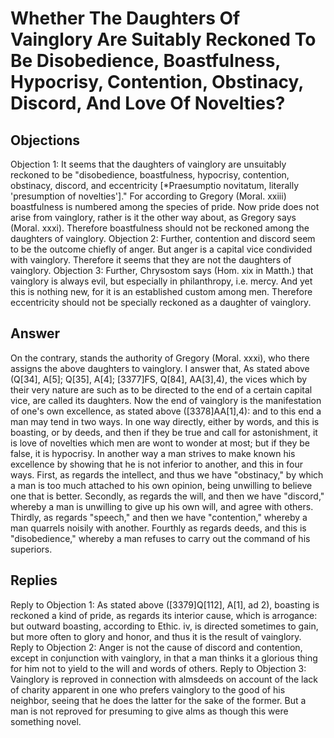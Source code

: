 # Whether The Daughters Of Vainglory Are Suitably Reckoned To Be Disobedience, Boastfulness, Hypocrisy, Contention, Obstinacy, Discord, And Love Of Novelties?
## Objections
Objection 1: It seems that the daughters of vainglory are unsuitably reckoned to be "disobedience, boastfulness, hypocrisy, contention, obstinacy, discord, and eccentricity [*Praesumptio novitatum, literally 'presumption of novelties']." For according to Gregory (Moral. xxiii) boastfulness is numbered among the species of pride. Now pride does not arise from vainglory, rather is it the other way about, as Gregory says (Moral. xxxi). Therefore boastfulness should not be reckoned among the daughters of vainglory.
Objection 2: Further, contention and discord seem to be the outcome chiefly of anger. But anger is a capital vice condivided with vainglory. Therefore it seems that they are not the daughters of vainglory.
Objection 3: Further, Chrysostom says (Hom. xix in Matth.) that vainglory is always evil, but especially in philanthropy, i.e. mercy. And yet this is nothing new, for it is an established custom among men. Therefore eccentricity should not be specially reckoned as a daughter of vainglory.
## Answer
On the contrary, stands the authority of Gregory (Moral. xxxi), who there assigns the above daughters to vainglory.
I answer that, As stated above (Q[34], A[5]; Q[35], A[4]; [3377]FS, Q[84], AA[3],4), the vices which by their very nature are such as to be directed to the end of a certain capital vice, are called its daughters. Now the end of vainglory is the manifestation of one's own excellence, as stated above ([3378]AA[1],4): and to this end a man may tend in two ways. In one way directly, either by words, and this is boasting, or by deeds, and then if they be true and call for astonishment, it is love of novelties which men are wont to wonder at most; but if they be false, it is hypocrisy. In another way a man strives to make known his excellence by showing that he is not inferior to another, and this in four ways. First, as regards the intellect, and thus we have "obstinacy," by which a man is too much attached to his own opinion, being unwilling to believe one that is better. Secondly, as regards the will, and then we have "discord," whereby a man is unwilling to give up his own will, and agree with others. Thirdly, as regards "speech," and then we have "contention," whereby a man quarrels noisily with another. Fourthly as regards deeds, and this is "disobedience," whereby a man refuses to carry out the command of his superiors.
## Replies
Reply to Objection 1: As stated above ([3379]Q[112], A[1], ad 2), boasting is reckoned a kind of pride, as regards its interior cause, which is arrogance: but outward boasting, according to Ethic. iv, is directed sometimes to gain, but more often to glory and honor, and thus it is the result of vainglory.
Reply to Objection 2: Anger is not the cause of discord and contention, except in conjunction with vainglory, in that a man thinks it a glorious thing for him not to yield to the will and words of others.
Reply to Objection 3: Vainglory is reproved in connection with almsdeeds on account of the lack of charity apparent in one who prefers vainglory to the good of his neighbor, seeing that he does the latter for the sake of the former. But a man is not reproved for presuming to give alms as though this were something novel.